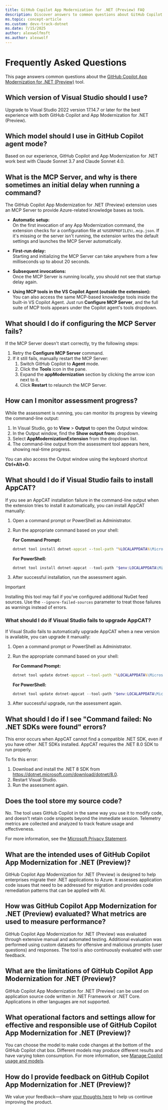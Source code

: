 ```yaml
---
title: GitHub Copilot App Modernization for .NET (Preview) FAQ 
description: Discover answers to common questions about GitHub Copilot App Modernization for .NET 
ms.topic: concept-article
ms.custom: devx-track-dotnet
ms.date: 7/15/2025
author: alexwolfmsft
ms.author: alexwolf
---
```


# Frequently Asked Questions

This page answers common questions about the [GitHub Copilot App Modernization for .NET (Preview)](overview.md) tool.

## Which version of Visual Studio should I use?

Upgrade to Visual Studio 2022 version 17.14.7 or later for the best experience with both GitHub Copilot and App Modernization for .NET (Preview).

## Which model should I use in GitHub Copilot agent mode?

Based on our experience, GitHub Copilot and App Modernization for .NET work best with Claude Sonnet 3.7 and Claude Sonnet 4.0.

## What is the MCP Server, and why is there sometimes an initial delay when running a command?

The GitHub Copilot App Modernization for .NET (Preview) extension uses an MCP Server to provide Azure-related knowledge bases as tools.

- **Automatic setup:**  
  On the first invocation of any App Modernization command, the extension checks for a configuration file at `%USERPROFILE%\.mcp.json`. If it's missing or the server isn't running, the extension writes the default settings and launches the MCP Server automatically.

- **First-run delay:**  
  Starting and initializing the MCP Server can take anywhere from a few milliseconds up to about 20 seconds.

- **Subsequent invocations:**  
  Once the MCP Server is running locally, you should not see that startup delay again.

- **Using MCP tools in the VS Copilot Agent (outside the extension):**  
  You can also access the same MCP-based knowledge tools inside the built-in VS Copilot Agent. Just run **Configure MCP Server**, and the full suite of MCP tools appears under the Copilot agent's tools dropdown.

## What should I do if configuring the MCP Server fails?

If the MCP Server doesn't start correctly, try the following steps:

1. Retry the **Configure MCP Server** command.
2. If it still fails, manually restart the MCP Server:
   1. Switch GitHub Copilot to **Agent** mode.
   2. Click the **Tools** icon in the pane.
   3. Expand the **appModernization** section by clicking the arrow icon next to it.
   4. Click **Restart** to relaunch the MCP Server.

## How can I monitor assessment progress?

While the assessment is running, you can monitor its progress by viewing the command-line output:

1. In Visual Studio, go to **View** > **Output** to open the Output window.
2. In the Output window, find the **Show output from:** dropdown.
3. Select **AppModernizationExtension** from the dropdown list.
4. The command-line output from the assessment tool appears here, showing real-time progress.

You can also access the Output window using the keyboard shortcut **Ctrl+Alt+O**.

## What should I do if Visual Studio fails to install AppCAT?

If you see an AppCAT installation failure in the command-line output when the extension tries to install it automatically, you can install AppCAT manually:

1. Open a command prompt or PowerShell as Administrator.
2. Run the appropriate command based on your shell:

   **For Command Prompt:**
   ```cmd
   dotnet tool install dotnet-appcat --tool-path "%LOCALAPPDATA%\Microsoft\VisualStudio\AppModernizationExtension\Tools"
   ```

   **For PowerShell:**
   ```powershell
   dotnet tool install dotnet-appcat --tool-path "$env:LOCALAPPDATA\Microsoft\VisualStudio\AppModernizationExtension\Tools"
   ```

3. After successful installation, run the assessment again.

> [!IMPORTANT]
> Installing this tool may fail if you've configured additional NuGet feed sources. Use the `--ignore-failed-sources` parameter to treat those failures as warnings instead of errors.

### What should I do if Visual Studio fails to upgrade AppCAT?

If Visual Studio fails to automatically upgrade AppCAT when a new version is available, you can upgrade it manually:

1. Open a command prompt or PowerShell as Administrator.
2. Run the appropriate command based on your shell:

   **For Command Prompt:**
   ```cmd
   dotnet tool update dotnet-appcat --tool-path "%LOCALAPPDATA%\Microsoft\VisualStudio\AppModernizationExtension\Tools"
   ```

   **For PowerShell:**
   ```powershell
   dotnet tool update dotnet-appcat --tool-path "$env:LOCALAPPDATA\Microsoft\VisualStudio\AppModernizationExtension\Tools"
   ```

3. After successful upgrade, run the assessment again.

## What should I do if I see "Command failed: No .NET SDKs were found" errors?

This error occurs when AppCAT cannot find a compatible .NET SDK, even if you have other .NET SDKs installed. AppCAT requires the .NET 8.0 SDK to run properly.

To fix this error:

1. Download and install the .NET 8 SDK from <https://dotnet.microsoft.com/download/dotnet/8.0>.
2. Restart Visual Studio.
3. Run the assessment again.

## Does the tool store my source code?

No. The tool uses GitHub Copilot in the same way you use it to modify code, and doesn't retain code snippets beyond the immediate session. Telemetry metrics are collected and analyzed to track feature usage and effectiveness.

For more information, see the [Microsoft Privacy Statement](https://go.microsoft.com/fwlink/?LinkId=521839).

## What are the intended uses of GitHub Copilot App Modernization for .NET (Preview)?

GitHub Copilot App Modernization for .NET (Preview) is designed to help enterprises migrate their .NET applications to Azure. It assesses application code issues that need to be addressed for migration and provides code remediation patterns that can be applied with AI.

## How was GitHub Copilot App Modernization for .NET (Preview) evaluated? What metrics are used to measure performance?

GitHub Copilot App Modernization for .NET (Preview) was evaluated through extensive manual and automated testing. Additional evaluation was performed using custom datasets for offensive and malicious prompts (user questions) and responses. The tool is also continuously evaluated with user feedback.

## What are the limitations of GitHub Copilot App Modernization for .NET (Preview)?

GitHub Copilot App Modernization for .NET (Preview) can be used on application source code written in .NET Framework or .NET Core. Applications in other languages are not supported.

## What operational factors and settings allow for effective and responsible use of GitHub Copilot App Modernization for .NET (Preview)?

You can choose the model to make code changes at the bottom of the GitHub Copilot chat box. Different models may produce different results and have varying token consumption. For more information, see [Manage Copilot usage and models](https://learn.microsoft.com/en-us/visualstudio/ide/copilot-usage-and-models).

## How do I provide feedback on GitHub Copilot App Modernization for .NET (Preview)?

We value your feedback—share [your thoughts here](https://aka.ms/AM4DFeedback) to help us continue improving the product.
